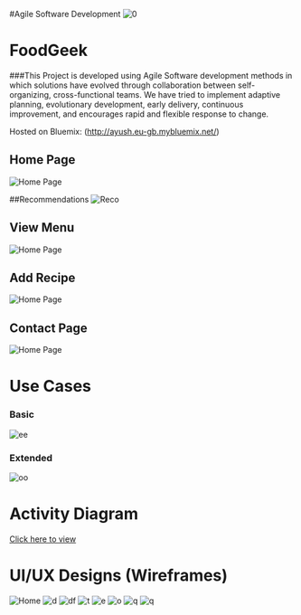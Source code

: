 #Agile Software Development
![0](http://i.imgur.com/0cujiPL.png)

# FoodGeek

###This Project is developed using Agile Software development methods in which solutions have evolved through collaboration between self-organizing, cross-functional teams. 
We have tried to implement adaptive planning, evolutionary development, early delivery, continuous improvement, and encourages rapid and flexible response to change. 

Hosted on Bluemix: (http://ayush.eu-gb.mybluemix.net/)

## Home Page
![Home Page](http://i.imgur.com/1tq39jI.png)

##Recommendations
![Reco](http://i.imgur.com/bH81GAC.png)

## View Menu
![Home Page](http://i.imgur.com/6hMKn04.png)

## Add Recipe
![Home Page](http://i.imgur.com/HO4taSR.png)

## Contact Page
![Home Page](http://i.imgur.com/nqj7KLP.png)

# Use Cases

### Basic

![ee](http://i.imgur.com/pLP7KqG.png)

### Extended

![oo](http://i.imgur.com/RIOR8Vs.png)

# Activity Diagram

[Click here to view](https://www.google.com)

# UI/UX Designs (Wireframes)

![Home](http://i.imgur.com/1CJDGCO.png)
![d](http://i.imgur.com/RzI4Y46.png)
![df](http://i.imgur.com/NIY6i9s.png)
![t](http://i.imgur.com/YmvagrI.png)
![e](http://i.imgur.com/nijmiwo.png)
![o](http://i.imgur.com/AsqKgZD.png)
![q](http://i.imgur.com/KwNESOx.png)
![q](http://i.imgur.com/TYZtstw.png)

